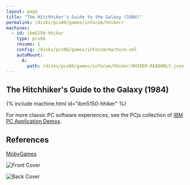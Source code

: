 ```yaml
---
layout: page
title: "The Hitchhiker's Guide to the Galaxy (1984)"
permalink: /disks/pcx86/games/infocom/hhiker/
machines:
  - id: ibm5150-hhiker
    type: pcx86
    resume: 1
    config: /disks/pcx86/games/infocom/machine.xml
    autoMount:
      A:
        path: /disks/pcx86/games/infocom/hhiker/HHIKER-READONLY.json
---
```


The Hitchhiker's Guide to the Galaxy (1984)
-------------------------------------------

{% include machine.html id="ibm5150-hhiker" %}

For more classic PC software experiences, see the PCjs collection of [IBM PC Application Demos](/apps/pcx86/).

References
----------

[MobyGames](http://www.mobygames.com/game/hitchhikers-guide-to-the-galaxy)

![Front Cover](http://www.mobygames.com/images/covers/l/25-the-hitchhiker-s-guide-to-the-galaxy-dos-front-cover.jpg)

![Back Cover](http://www.mobygames.com/images/covers/l/77-the-hitchhiker-s-guide-to-the-galaxy-dos-back-cover.jpg)
